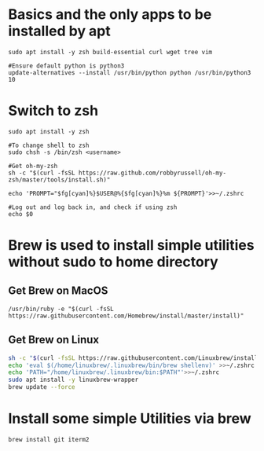 # Basics and the only apps to be installed by apt
```
sudo apt install -y zsh build-essential curl wget tree vim 

#Ensure default python is python3
update-alternatives --install /usr/bin/python python /usr/bin/python3 10
```

# Switch to zsh
```
sudo apt install -y zsh

#To change shell to zsh
sudo chsh -s /bin/zsh <username> 

#Get oh-my-zsh
sh -c "$(curl -fsSL https://raw.github.com/robbyrussell/oh-my-zsh/master/tools/install.sh)"

echo 'PROMPT="$fg[cyan]%}$USER@%{$fg[cyan]%}%m ${PROMPT}'>>~/.zshrc

#Log out and log back in, and check if using zsh
echo $0
```


# Brew is used to install simple utilities without sudo to home directory
## Get Brew on MacOS
```
/usr/bin/ruby -e "$(curl -fsSL https://raw.githubusercontent.com/Homebrew/install/master/install)"
```

## Get Brew on Linux
```bash
sh -c "$(curl -fsSL https://raw.githubusercontent.com/Linuxbrew/install/master/install.sh)"
echo 'eval $(/home/linuxbrew/.linuxbrew/bin/brew shellenv)' >>~/.zshrc
echo 'PATH="/home/linuxbrew/.linuxbrew/bin:$PATH"'>>~/.zshrc
sudo apt install -y linuxbrew-wrapper
brew update --force
```


# Install some simple Utilities via brew
```
brew install git iterm2
```

